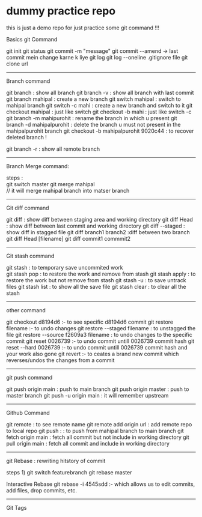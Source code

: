 # dummy practice repo

this is just a demo repo for just practice some git command !!!


Basics git Command 

git  init 
git status 
git commit -m "message"
git commit --amend  -> last commit mein change karne k liye 
git log 
git log --oneline
.gitignore  file 
git clone url

-------------------------------------------------------

Branch command 

git branch : show all branch 
git branch -v :  show all branch with last commit 
git branch mahipal : create a new branch 
git switch mahipal  :  switch to mahipal branch 
git switch -c mahi : create a new branch and switch to it 
git checkout mahipal : just like switch 
git checkout  -b mahi : just like switch -c 
git branch -m mahipurohit  :  rename the branch in which u present
git branch -d mahipalpurohit : delete the branch u must not present in the mahipalpurohit branch
git checkout -b mahipalpurohit 9020c44 : to recover deleted branch !

git branch -r :  show all remote branch 

-------------------------------------------------------------

Branch Merge command: 

steps :  
git switch master
git merge mahipal   
// it will merge mahipal branch into matser branch 

--------------------------------------------------------------


Git diff command 

git diff  : show diff between  staging area and working directory
git diff Head :  show diff between last commit and working directory
git diff --staged : show diff in stagged file 
git diff branch1 branch2 :diff between two branch
git diff Head [filename]
git diff commit1 commmit2

----------------------------------------------------------

Git stash command

git stash : to temporary save  uncommited work  
git stash pop : to restore the work and remove from stash
git stash apply : to restore the work but not remove from stash
git stash -u : to save untrack files 
git stash list : to show all the save file 
git stash clear :  to clear all the stash 


-------------------------------------------------------

other command 

git checkout d8194d6  :- to see specific  d8194d6 commit 
git restore filename  :- to undo changes 
git restore --staged filename : to unstagged the file 
git restore --source f2609a3 filename : to undo changes  to the specific commit 
git reset 0026739 :- to  undo commit untill 0026739 commit hash 
git  reset --hard 0026739 :-  to  undo commit untill 0026739 commit hash and your work also gone 
git revert <commit-hash> :- to ceates a brand new commit which reverses/undos the changes from a commit


------------------------------------------------------------


git push command 

git push origin main : push to main branch 
git  push origin master : push to master branch 
git push -u origin main :  it will remember upstream  

-----------------------------------------------------------------

Github Command 

git remote : to see remote name 
git remote add origin url : add remote repo to local repo
git push <remote> <local-branch>:<remote-branch>  :  to push  from mahipal branch to main branch 
git fetch origin main : fetch all commit but not include in  working directory 
git pull origin main : fetch all commit and include in  working directory 



--------------------------------------------------------------------

git Rebase : rewriting hitstory of  commit 

steps 1)
git switch featurebranch
git rebase master


Interactive Rebase
git rebase -i 4545sdd :- which allows us to edit commits, add files, drop commits, etc. 

-----------------------------------------------------------------------

Git Tags




